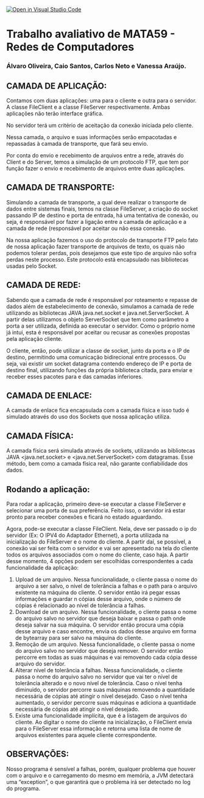 [![Open in Visual Studio Code](https://classroom.github.com/assets/open-in-vscode-c66648af7eb3fe8bc4f294546bfd86ef473780cde1dea487d3c4ff354943c9ae.svg)](https://classroom.github.com/online_ide?assignment_repo_id=7992130&assignment_repo_type=AssignmentRepo)
# Trabalho avaliativo de MATA59 - Redes de Computadores
### Álvaro Oliveira, Caio Santos, Carlos Neto e Vanessa Araújo.


## CAMADA DE APLICAÇÃO: 

Contamos com duas aplicações: uma para o cliente e outra para o servidor. A classe FileClient  e a classe FileServer respectivamente. Ambas aplicações não terão interface gráfica.  

No servidor terá um critério de aceitação da conexão iniciada pelo cliente. 

Nessa camada, o arquivo e suas informações serão empacotadas e repassadas à camada de transporte, que fará seu envio.  

Por conta do envio e recebimento de arquivos entre a rede, através do Client e do Server, temos a simulação de um protocolo FTP, que tem por função fazer o envio e recebimento de arquivos entre duas aplicações. 

## CAMADA DE TRANSPORTE: 

Simulando a camada de transporte, a qual deve realizar o transporte de dados entre sistemas finais, temos na classe FileServer, a criação do socket passando IP de destino e porta de entrada, há uma tentativa de conexão, ou seja, é responsável por fazer a ligação entre a camada de aplicação e a camada de rede (responsável por aceitar ou não essa conexão. 

Na nossa aplicação fazemos o uso do protocolo de transporte FTP pelo fato de nossa aplicação fazer transporte de arquivos de texto, os quais não podemos tolerar perdas, pois desejamos que este tipo de arquivo não sofra perdas neste processo. Este protocolo está encapsulado nas bibliotecas usadas pelo Socket. 

## CAMADA DE REDE: 

Sabendo que a camada de rede é responsável por roteamento e repasse de dados além de estabelecimento de conexão, simulamos a camada de rede utilizando as bibliotecas JAVA java.net.socket e java.net.ServerSocket. A partir delas utilizamos o objeto ServerSocket que tem como parâmetro a porta a ser utilizada, definida ao executar o servidor. Como o próprio nome já intui, esta é responsável por aceitar ou recusar as conexões propostas pela aplicação cliente. 

O cliente, então, pode utilizar a classe de socket, junto da porta e o IP de destino, permitindo uma comunicação bidirecional entre processos. Ou seja, vai existir um socket datagrama contendo endereço de IP e porta de destino final, utilizando funções da própria biblioteca citada, para enviar e receber esses pacotes para e das camadas inferiores. 

## CAMADA DE ENLACE: 

A camada de enlace fica encapsulada com a camada física e isso tudo é simulado através do uso dos Sockets que nossa aplicação utiliza. 


## CAMADA FÍSICA: 

A camada física será simulada através de sockets, utilizando as bibliotecas JAVA <java.net.socket> e <java.net.ServerSocket> com datagramas. Esse método, bem como a camada física real, não garante confiabilidade dos dados. 

## Rodando a aplicação: 

Para rodar a aplicação, primeiro deve-se executar a classe FileServer e selecionar uma porta de sua preferência. Feito isso, o servidor irá estar pronto para receber conexões e ficará no estado aguardando.

Agora, pode-se executar a classe FileClient. Nela, deve ser passado o ip do servidor (Ex: O IPV4 do Adaptador Ethernet), a porta utilizada na inicialização do FileServer e o nome do cliente. A partir daí, se possível, a conexão vai ser feita com o servidor e vai ser apresentado na tela do cliente todos os arquivos associados com o nome do cliente, caso haja. A partir desse momento, 4 opções podem ser escolhidas correspondentes a cada funcionalidade da aplicação:
1. Upload de um arquivo. Nessa funcionalidade, o cliente passa o nome do arquivo a ser salvo, o nível de tolerância a falhas e o path para o arquivo existente na máquina do cliente. O servidor então irá pegar essas informações e guardar n cópias desse arquivo, onde o número de cópias é relacionado ao nível de tolerância a falhas.
2. Download de um arquivo. Nessa funcionalidade, o cliente passa o nome do arquivo salvo no servidor que deseja baixar e passa o path onde deseja salvar na sua máquina. O servidor então procura uma cópia desse arquivo e caso encontre, envia os dados desse arquivo em forma de bytearray para ser salvo na máquina do cliente.
3. Remoção de um arquivo. Nessa funcionalidade, o cliente passa o nome do arquivo salvo no servidor que deseja remover. O servidor então percorre em todas as suas máquinas e vai removendo cada cópia desse arquivo do servidor.
4. Alterar nível de tolerância a falhas. Nessa funcionalidade, o cliente passa o nome do arquivo salvo no servidor que vai ter o nível de tolerância alterado e o novo nível de tolerância. Caso o nível tenha diminuido, o servidor percorre suas máquinas removendo a quantidade necessária de cópias até atingir o nível desejado. Caso o nível tenha aumentado, o servidor percorre suas máquinas e adiciona a quantidade necessária de cópias até atingir o nível desejado.
5. Existe uma funcionalidade implícita, que é a listagem de arquivos do cliente. Ao digitar o nome do cliente na inicialização, o FileClient envia para o FileServer essa informação e retorna uma lista de nome de arquivos existentes para aquele cliente correspondente.

## OBSERVAÇÕES: 

Nosso programa é sensível a falhas, porém, qualquer problema que houver com o arquivo e o carregamento do mesmo em memória, a JVM detectará uma “exception”, o que garantirá que o problema irá ser detectado no log do programa. 
